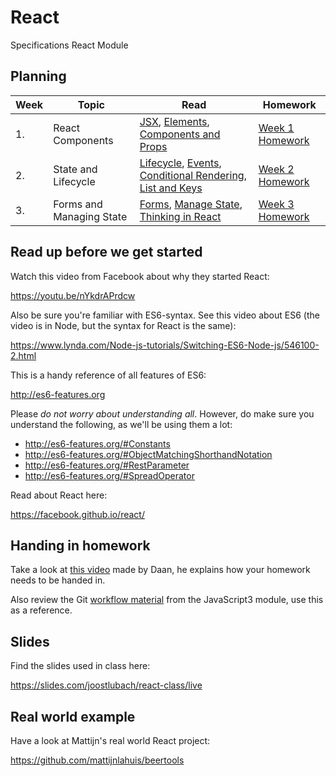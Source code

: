# React
Specifications React Module

## Planning
| Week | Topic | Read | Homework |
| ---- | ----- | ---- | -------- |
| 1. | React Components | [JSX](https://reactjs.org/docs/introducing-jsx.html), [Elements](https://reactjs.org/docs/rendering-elements.html), [Components and Props](https://reactjs.org/docs/components-and-props.html) | [Week 1 Homework](https://github.com/HackYourFuture/React/blob/master/homework/Week%201.md) |
| 2. | State and Lifecycle | [Lifecycle](https://reactjs.org/docs/state-and-lifecycle.html), [Events](https://reactjs.org/docs/handling-events.html), [Conditional Rendering](https://reactjs.org/docs/conditional-rendering.html), [List and Keys](https://reactjs.org/docs/lists-and-keys.html) | [Week 2 Homework](https://github.com/HackYourFuture/React/blob/master/homework/Week%202.md) |
| 3. | Forms and Managing State | [Forms](https://reactjs.org/docs/forms.html), [Manage State](https://reactjs.org/docs/lifting-state-up.html), [Thinking in React](https://reactjs.org/docs/thinking-in-react.html) | [Week 3 Homework](https://github.com/HackYourFuture/React/blob/master/homework/Week%203.md) |

## Read up before we get started

Watch this video from Facebook about why they started React:

https://youtu.be/nYkdrAPrdcw

Also be sure you're familiar with ES6-syntax. See this video about ES6 (the video is in Node, but the syntax for React is the same):

https://www.lynda.com/Node-js-tutorials/Switching-ES6-Node-js/546100-2.html

This is a handy reference of all features of ES6:

http://es6-features.org

Please *do not worry about understanding all*. However, do make sure you understand the following, as we'll be using them a lot:

- http://es6-features.org/#Constants
- http://es6-features.org/#ObjectMatchingShorthandNotation
- http://es6-features.org/#RestParameter
- http://es6-features.org/#SpreadOperator

Read about React here:

https://facebook.github.io/react/

## Handing in homework
Take a look at [this video](https://www.youtube.com/watch?v=-o0yomUVVpU&index=2&list=PLVYDhqbgYpYUGxRdtQdYVE5Q8h3bt6SIA) made by Daan, he explains how your homework needs to be handed in.

Also review the Git [workflow material](https://github.com/HackYourFuture/Git/blob/master/Lecture-3.md) from the JavaScript3 module, use this as a reference.

## Slides

Find the slides used in class here:

https://slides.com/joostlubach/react-class/live

## Real world example

Have a look at Mattijn's real world React project:

https://github.com/mattijnlahuis/beertools
